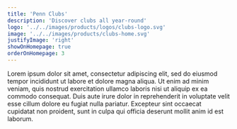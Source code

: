 ```yaml
---
title: 'Penn Clubs'
description: 'Discover clubs all year-round'
logo: '../../images/products/logos/clubs-logo.svg'
image: '../../images/products/clubs-home.svg'
justifyImage: 'right'
showOnHomepage: true
orderOnHomepage: 3
---
```


Lorem ipsum dolor sit amet, consectetur adipiscing elit, sed do eiusmod tempor incididunt ut labore et dolore magna aliqua. Ut enim ad minim veniam, quis nostrud exercitation ullamco laboris nisi ut aliquip ex ea commodo consequat. Duis aute irure dolor in reprehenderit in voluptate velit esse cillum dolore eu fugiat nulla pariatur. Excepteur sint occaecat cupidatat non proident, sunt in culpa qui officia deserunt mollit anim id est laborum.
